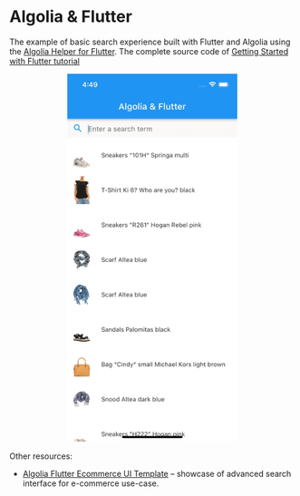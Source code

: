 # Algolia & Flutter

The example of basic search experience built with Flutter and Algolia using the [Algolia Helper for Flutter](https://pub.dev/packages/algolia_helper_flutter).
The complete source code of [Getting Started with Flutter tutorial](https://algolia.com/doc/guides/building-search-ui/getting-started/how-to/flutter/ios/) 

<p align="center">
<img src="./resources/search-flutter.gif" width="300"/>
</p>

Other resources:

- [Algolia Flutter Ecommerce UI Template](/doc/guides/building-search-ui/ecommerce-ui-template/overview/ios/) – showcase of advanced search interface for e-commerce use-case.
